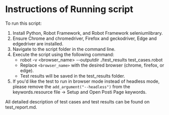 # Instructions of Running script

To run this script:
1. Install Python, Robot Framework, and Robot Framework seleniumlibrary.
2. Ensure Chrome and chromedriver, Firefox and geckodriver, Edge and edgedriver are installed.
3. Navigate to the script folder in the command line.
4. Execute the script using the following command:
   - robot -v <browser_name> --outputdir ./test_results test_cases.robot
   - Replace `<browser_name>` with the desired browser (chrome, firefox, or edge). 
   - Test results will be saved in the test_results folder.
5. If you'd like the test to run in browser mode instead of headless mode, please remove the `add_argument("--headless")` from the keywords.resource file -> Setup and Open Posti Page keywords.

All detailed description of test cases and test results can be found on test_report.md.